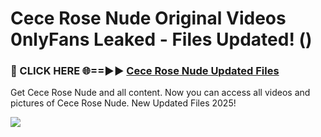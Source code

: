# Cece Rose Nude Original Videos 0nlyFans Leaked - Files Updated! ()

<h3>🔴 CLICK HERE 🌐==►► <a href="https://tinyurl.com/leaks-videos" rel="nofollow">Cece Rose Nude Updated Files</a></h3>

Get Cece Rose Nude and all content. Now you can access all videos and pictures of Cece Rose Nude. New Updated Files 2025!

[![](https://i.imgur.com/KQgVmj3.gif)](https://tinyurl.com/leaks-videos)